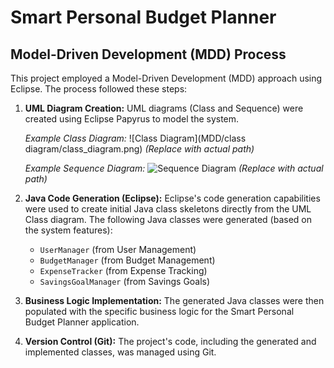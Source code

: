 # Smart Personal Budget Planner

## Model-Driven Development (MDD) Process

This project employed a Model-Driven Development (MDD) approach using Eclipse. The process followed these steps:

1. **UML Diagram Creation:** UML diagrams (Class and Sequence) were created using Eclipse Papyrus to model the system.

    *Example Class Diagram:*
    ![Class Diagram](MDD/class diagram/class_diagram.png) *(Replace with actual path)*

    *Example Sequence Diagram:*
    ![Sequence Diagram](MDD/sequence_diagram/sequence_diagram.png) *(Replace with actual path)*

2. **Java Code Generation (Eclipse):**  Eclipse's code generation capabilities were used to create initial Java class skeletons directly from the UML Class diagram. The following Java classes were generated (based on the system features):

    * `UserManager` (from User Management)
    * `BudgetManager` (from Budget Management)
    * `ExpenseTracker` (from Expense Tracking)
    * `SavingsGoalManager` (from Savings Goals)


3. **Business Logic Implementation:** The generated Java classes were then populated with the specific business logic for the Smart Personal Budget Planner application.

4. **Version Control (Git):** The project's code, including the generated and implemented classes, was managed using Git.
